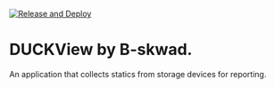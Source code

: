[![Release and Deploy](https://github.com/b-skwad/duckview/actions/workflows/release_and_deploy_docs.yml/badge.svg?branch=master)](https://github.com/b-skwad/duckview/actions/workflows/release_and_deploy_docs.yml)

# DUCKView by B-skwad.

An application that collects statics from storage devices for reporting.
